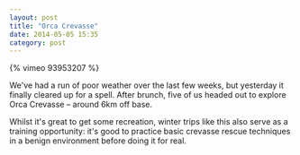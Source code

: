 ```yaml
---
layout: post
title: "Orca Crevasse"
date: 2014-05-05 15:35
category: post
---
```


{% vimeo 93953207 %}

We've had a run of poor weather over the last few weeks, but yesterday it finally cleared up for a spell. After brunch, five of us headed out to explore Orca Crevasse – around 6km off base.

Whilst it's great to get some recreation, winter trips like this also serve as a training opportunity: it's good to practice basic crevasse rescue techniques in a benign environment before doing it for real.
